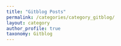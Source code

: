```yaml
---
title: "Gitblog Posts"
permalink: /categories/category_gitblog/
layout: category
author_profile: true
taxonomy: Gitblog
---
```

